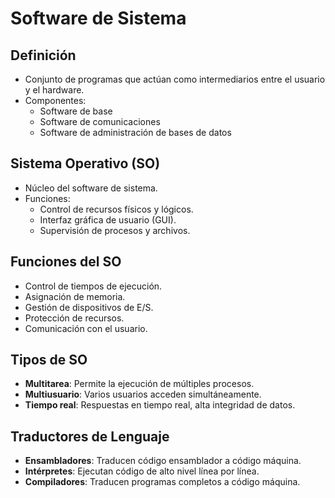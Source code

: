 # Software de Sistema  
## Definición  
- Conjunto de programas que actúan como intermediarios entre el usuario y el hardware.  
- Componentes:  
  - Software de base  
  - Software de comunicaciones  
  - Software de administración de bases de datos  

## Sistema Operativo (SO)  
- Núcleo del software de sistema.  
- Funciones:  
  - Control de recursos físicos y lógicos.  
  - Interfaz gráfica de usuario (GUI).  
  - Supervisión de procesos y archivos.  

## Funciones del SO  
- Control de tiempos de ejecución.  
- Asignación de memoria.  
- Gestión de dispositivos de E/S.  
- Protección de recursos.  
- Comunicación con el usuario.  

## Tipos de SO  
- **Multitarea**: Permite la ejecución de múltiples procesos.  
- **Multiusuario**: Varios usuarios acceden simultáneamente.  
- **Tiempo real**: Respuestas en tiempo real, alta integridad de datos.  

## Traductores de Lenguaje  
- **Ensambladores**: Traducen código ensamblador a código máquina.  
- **Intérpretes**: Ejecutan código de alto nivel línea por línea.  
- **Compiladores**: Traducen programas completos a código máquina.  